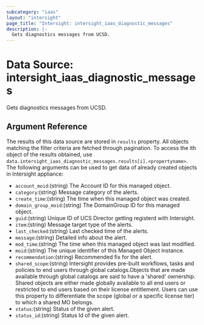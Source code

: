 ```yaml
---
subcategory: "iaas"
layout: "intersight"
page_title: "Intersight: intersight_iaas_diagnostic_messages"
description: |-
  Gets diagnostics messages from UCSD.
---
```


# Data Source: intersight_iaas_diagnostic_messages
Gets diagnostics messages from UCSD.
## Argument Reference
The results of this data source are stored in `results` property.
All objects matching the filter criteria are fetched through pagination.
To access the ith object of the results obtained, use `data.intersight_iaas_diagnostic_messages.results[i].<propertyname>`.
The following arguments can be used to get data of already created objects in Intersight appliance:
* `account_moid`:(string) The Account ID for this managed object. 
* `category`:(string) Message category of the alerts. 
* `create_time`:(string) The time when this managed object was created. 
* `domain_group_moid`:(string) The DomainGroup ID for this managed object. 
* `guid`:(string) Unique ID of UCS Director getting registerd with Intersight. 
* `item`:(string) Message target type of the alerts. 
* `last_checked`:(string) Last checked time of the alerts. 
* `message`:(string) Detailed info about the alert. 
* `mod_time`:(string) The time when this managed object was last modified. 
* `moid`:(string) The unique identifier of this Managed Object instance. 
* `recommendation`:(string) Recommended fix for the alert. 
* `shared_scope`:(string) Intersight provides pre-built workflows, tasks and policies to end users through global catalogs.Objects that are made available through global catalogs are said to have a 'shared' ownership. Shared objects are either made globally available to all end users or restricted to end users based on their license entitlement. Users can use this property to differentiate the scope (global or a specific license tier) to which a shared MO belongs. 
* `status`:(string) Status of the given alert. 
* `status_id`:(string) Status Id of the given alert. 
 